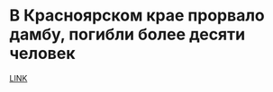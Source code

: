 # В Красноярском крае прорвало дамбу, погибли более десяти человек



[LINK](https://varlamov.ru/3639726.html)